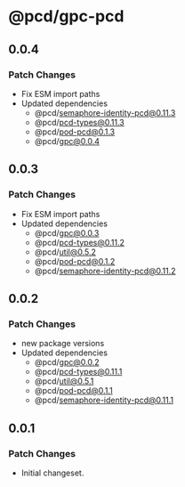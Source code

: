 # @pcd/gpc-pcd

## 0.0.4

### Patch Changes

- Fix ESM import paths
- Updated dependencies
  - @pcd/semaphore-identity-pcd@0.11.3
  - @pcd/pcd-types@0.11.3
  - @pcd/pod-pcd@0.1.3
  - @pcd/gpc@0.0.4

## 0.0.3

### Patch Changes

- Fix ESM import paths
- Updated dependencies
  - @pcd/gpc@0.0.3
  - @pcd/pcd-types@0.11.2
  - @pcd/util@0.5.2
  - @pcd/pod-pcd@0.1.2
  - @pcd/semaphore-identity-pcd@0.11.2

## 0.0.2

### Patch Changes

- new package versions
- Updated dependencies
  - @pcd/gpc@0.0.2
  - @pcd/pcd-types@0.11.1
  - @pcd/util@0.5.1
  - @pcd/pod-pcd@0.1.1
  - @pcd/semaphore-identity-pcd@0.11.1

## 0.0.1

### Patch Changes

- Initial changeset.
